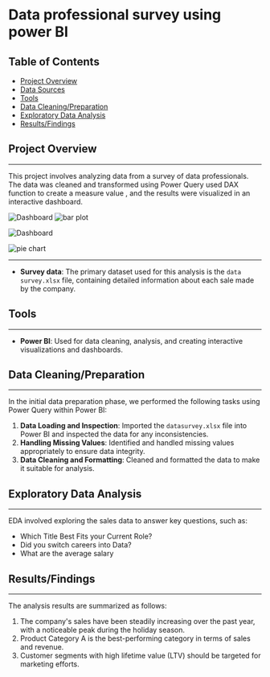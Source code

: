 # Data professional survey using power BI

## Table of Contents

- [Project Overview](#project-overview)
- [Data Sources](#data-sources)
- [Tools](#tools)
- [Data Cleaning/Preparation](#data-cleaningpreparation)
- [Exploratory Data Analysis](#exploratory-data-analysis)
- [Results/Findings](#resultsfindings)



## Project Overview
---
This project involves analyzing data from a survey of data professionals. The data was cleaned and transformed using Power Query used DAX function to create a measure value , and the results were visualized in an interactive dashboard.

![Dashboard](barchart.png)
![bar plot](https://github.com/user-attachments/assets/70e70909-5015-48ea-9e20-941185a1115a)

![Dashboard](piechart.png)

![pie chart](https://github.com/user-attachments/assets/fd0d907c-d794-43f1-b3fc-28a742e8a40d)

---
- **Survey data**: The primary dataset used for this analysis is the `data survey.xlsx` file, containing detailed information about each sale made by the company.

## Tools
---
- **Power BI**: Used for data cleaning, analysis, and creating interactive visualizations and dashboards.

## Data Cleaning/Preparation
---
In the initial data preparation phase, we performed the following tasks using Power Query within Power BI:
1. **Data Loading and Inspection**: Imported the `datasurvey.xlsx` file into Power BI and inspected the data for any inconsistencies.
2. **Handling Missing Values**: Identified and handled missing values appropriately to ensure data integrity.
3. **Data Cleaning and Formatting**: Cleaned and formatted the data to make it suitable for analysis.

## Exploratory Data Analysis
---
EDA involved exploring the sales data to answer key questions, such as:
 - Which Title Best Fits your Current Role?
- Did you switch careers into Data?
- What are the average salary

## Results/Findings
---
The analysis results are summarized as follows:
1. The company's sales have been steadily increasing over the past year, with a noticeable peak during the holiday season.
2. Product Category A is the best-performing category in terms of sales and revenue.
3. Customer segments with high lifetime value (LTV) should be targeted for marketing efforts.


